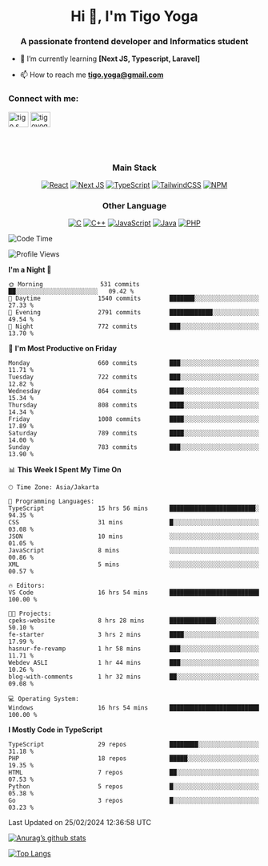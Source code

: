 <h1 align="center">Hi 👋, I'm Tigo Yoga</h1>
<h3 align="center">A passionate frontend developer and Informatics student</h3>

- 🌱 I’m currently learning **[Next JS, Typescript, Laravel]**

- 📫 How to reach me **tigo.yoga@gmail.com**

<h3 align="left">Connect with me:</h3>
<p align="left">
<a href="https://linkedin.com/in/tigo s yoga" target="blank"><img align="center" src="https://raw.githubusercontent.com/rahuldkjain/github-profile-readme-generator/master/src/images/icons/Social/linked-in-alt.svg" alt="tigo s yoga" height="30" width="40" /></a>
<a href="https://instagram.com/tigoyoga" target="blank"><img align="center" src="https://raw.githubusercontent.com/rahuldkjain/github-profile-readme-generator/master/src/images/icons/Social/instagram.svg" alt="tigoyoga" height="30" width="40" /></a>
</p>

<br/>
<br/>

<h3 align="center">Main Stack</h3>
<div align="center">
  
  <a href="">![React](https://img.shields.io/badge/react-%2320232a.svg?style=for-the-badge&logo=react&logoColor=%2361DAFB)</a>
  <a href="">![Next JS](https://img.shields.io/badge/Next-black?style=for-the-badge&logo=next.js&logoColor=white)</a>
   <a href="">![TypeScript](https://img.shields.io/badge/typescript-%23007ACC.svg?style=for-the-badge&logo=typescript&logoColor=white)</a>
  <a href="">![TailwindCSS](https://img.shields.io/badge/tailwindcss-%2338B2AC.svg?style=for-the-badge&logo=tailwind-css&logoColor=white)</a>
  <a href="">![NPM](https://img.shields.io/badge/NPM-%23000000.svg?style=for-the-badge&logo=npm&logoColor=white)</a>
</div>
<h3 align="center">Other Language</h3>
<div align="center">
  
  <a href="">![C](https://img.shields.io/badge/c-%2300599C.svg?style=for-the-badge&logo=c&logoColor=white)</a>
  <a href="">![C++](https://img.shields.io/badge/c++-%2300599C.svg?style=for-the-badge&logo=c%2B%2B&logoColor=white)</a>
  <a href="">![JavaScript](https://img.shields.io/badge/javascript-%23323330.svg?style=for-the-badge&logo=javascript&logoColor=%23F7DF1E)</a>
  <a href="">![Java](https://img.shields.io/badge/java-%23ED8B00.svg?style=for-the-badge&logo=java&logoColor=white)</a>
  <a href="">![PHP](https://img.shields.io/badge/php-%23777BB4.svg?style=for-the-badge&logo=php&logoColor=white)</a>
</div>

<!--START_SECTION:waka-->
![Code Time](http://img.shields.io/badge/Code%20Time-745%20hrs%2034%20mins-blue)

![Profile Views](http://img.shields.io/badge/Profile%20Views-0-blue)

**I'm a Night 🦉** 

```text
🌞 Morning                531 commits         ██░░░░░░░░░░░░░░░░░░░░░░░   09.42 % 
🌆 Daytime                1540 commits        ███████░░░░░░░░░░░░░░░░░░   27.33 % 
🌃 Evening                2791 commits        ████████████░░░░░░░░░░░░░   49.54 % 
🌙 Night                  772 commits         ███░░░░░░░░░░░░░░░░░░░░░░   13.70 % 
```
📅 **I'm Most Productive on Friday** 

```text
Monday                   660 commits         ███░░░░░░░░░░░░░░░░░░░░░░   11.71 % 
Tuesday                  722 commits         ███░░░░░░░░░░░░░░░░░░░░░░   12.82 % 
Wednesday                864 commits         ████░░░░░░░░░░░░░░░░░░░░░   15.34 % 
Thursday                 808 commits         ████░░░░░░░░░░░░░░░░░░░░░   14.34 % 
Friday                   1008 commits        ████░░░░░░░░░░░░░░░░░░░░░   17.89 % 
Saturday                 789 commits         ████░░░░░░░░░░░░░░░░░░░░░   14.00 % 
Sunday                   783 commits         ███░░░░░░░░░░░░░░░░░░░░░░   13.90 % 
```


📊 **This Week I Spent My Time On** 

```text
🕑︎ Time Zone: Asia/Jakarta

💬 Programming Languages: 
TypeScript               15 hrs 56 mins      ████████████████████████░   94.35 % 
CSS                      31 mins             █░░░░░░░░░░░░░░░░░░░░░░░░   03.08 % 
JSON                     10 mins             ░░░░░░░░░░░░░░░░░░░░░░░░░   01.05 % 
JavaScript               8 mins              ░░░░░░░░░░░░░░░░░░░░░░░░░   00.86 % 
XML                      5 mins              ░░░░░░░░░░░░░░░░░░░░░░░░░   00.57 % 

🔥 Editors: 
VS Code                  16 hrs 54 mins      █████████████████████████   100.00 % 

🐱‍💻 Projects: 
cpeks-website            8 hrs 28 mins       █████████████░░░░░░░░░░░░   50.10 % 
fe-starter               3 hrs 2 mins        ████░░░░░░░░░░░░░░░░░░░░░   17.99 % 
hasnur-fe-revamp         1 hr 58 mins        ███░░░░░░░░░░░░░░░░░░░░░░   11.71 % 
Webdev ASLI              1 hr 44 mins        ███░░░░░░░░░░░░░░░░░░░░░░   10.26 % 
blog-with-comments       1 hr 32 mins        ██░░░░░░░░░░░░░░░░░░░░░░░   09.08 % 

💻 Operating System: 
Windows                  16 hrs 54 mins      █████████████████████████   100.00 % 
```

**I Mostly Code in TypeScript** 

```text
TypeScript               29 repos            ████████░░░░░░░░░░░░░░░░░   31.18 % 
PHP                      18 repos            █████░░░░░░░░░░░░░░░░░░░░   19.35 % 
HTML                     7 repos             ██░░░░░░░░░░░░░░░░░░░░░░░   07.53 % 
Python                   5 repos             █░░░░░░░░░░░░░░░░░░░░░░░░   05.38 % 
Go                       3 repos             █░░░░░░░░░░░░░░░░░░░░░░░░   03.23 % 
```




 Last Updated on 25/02/2024 12:36:58 UTC
<!--END_SECTION:waka-->

[![Anurag’s github stats](https://github-readme-stats.vercel.app/api?username=tigoyoga)](https://github.com/tigoyoga)

[![Top Langs](https://github-readme-stats.vercel.app/api/top-langs/?username=tigoyoga&layout=compact)](https://github.com/tigoyoga)
